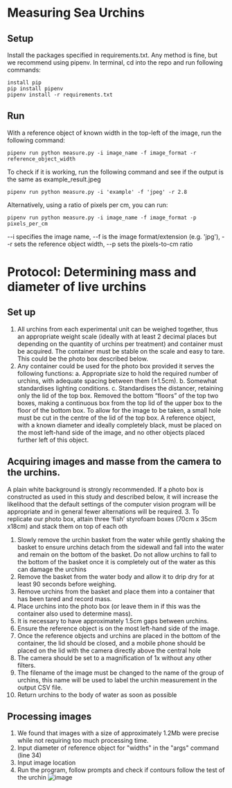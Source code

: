 # Measuring Sea Urchins

## Setup

Install the packages specified in requirements.txt. Any method is fine, but we recommend using pipenv. In terminal, cd into the repo and run following commands:

    install pip
    pip install pipenv
    pipenv install -r requirements.txt

## Run

With a reference object of known width in the top-left of the image, run the following command:

    pipenv run python measure.py -i image_name -f image_format -r reference_object_width

To check if it is working, run the following command and see if the output is the same as example_result.jpeg

    pipenv run python measure.py -i 'example' -f 'jpeg' -r 2.8

Alternatively, using a ratio of pixels per cm, you can run:

    pipenv run python measure.py -i image_name -f image_format -p pixels_per_cm

--i specifies the image name, 
--f is the image format/extension (e.g. 'jpg'),
--r sets the reference object width,
--p sets the pixels-to-cm ratio


# Protocol: Determining mass and diameter of live urchins 


## Set up
1.	All urchins from each experimental unit can be weighed together, thus an appropriate weight scale (ideally with at least 2 decimal places but depending on the quantity of urchins per treatment) and container must be acquired. The container must be stable on the scale and easy to tare. This could be the photo box described below.
2.	Any container could be used for the photo box provided it serves the following functions: 
    a.	Appropriate size to hold the required number of urchins, with adequate spacing between them (±1.5cm).
    b.	Somewhat standardises lighting conditions.
    c.	Standardises the distancer, retaining only the lid of the top box. Removed the bottom “floors” of the top two boxes, making a continuous box from the top lid of the upper box to the floor of the bottom box. To allow for the image to be taken, a small hole must be cut in the centre of the lid of the top box. A reference object, with a known diameter and ideally completely black, must be placed on the most left-hand side of the image, and no other objects placed further left of this object.


## Acquiring images and masse from the camera to the urchins.
A plain white background is strongly recommended. If a photo box is constructed as used in this study and described below, it will increase the likelihood that the default settings of the computer vision program will be appropriate and in general fewer alternations will be required.
3.	To replicate our photo box, attain three ‘fish’ styrofoam boxes (70cm x 35cm x18cm) and stack them on top of each oth
1.	Slowly remove the urchin basket from the water while gently shaking the basket to ensure urchins detach from the sidewall and fall into the water and remain on the bottom of the basket. Do not allow urchins to fall to the bottom of the basket once it is completely out of the water as this can damage the urchins
2.	Remove the basket from the water body and allow it to drip dry for at least 90 seconds before weighing.
3.	Remove urchins from the basket and place them into a container that has been tared and record mass.
4.	Place urchins into the photo box (or leave them in if this was the container also used to determine mass). 
5.	It is necessary to have approximately 1.5cm gaps between urchins.
6.	Ensure the reference object is on the most left-hand side of the image.
7.	Once the reference objects and urchins are placed in the bottom of the container, the lid should be closed, and a mobile phone should be placed on the lid with the camera directly above the central hole
8.	The camera should be set to a magnification of 1x without any other filters.
9.	The filename of the image must be changed to the name of the group of urchins, this name will be used to label the urchin measurement in the output CSV file.
10.	Return urchins to the body of water as soon as possible


## Processing images
1.	We found that images with a size of approximately 1.2Mb were precise while not requiring too much processing time.
2.	Input diameter of reference object for "widths" in the "args" command (line 34)
3.	Input image location
4.	Run the program, follow prompts and check if contours follow the test of the urchin	
![image](https://user-images.githubusercontent.com/102225039/174484330-cda1e7cf-947c-4361-9eaf-21ec81857c97.png)
